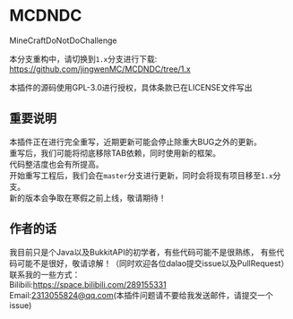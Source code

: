 # MCDNDC
MineCraftDoNotDoChallenge  
  
本分支重构中，请切换到`1.x`分支进行下载:
https://github.com/jingwenMC/MCDNDC/tree/1.x

本插件的源码使用GPL-3.0进行授权，具体条款已在LICENSE文件写出  

## 重要说明
本插件正在进行完全重写，近期更新可能会停止除重大BUG之外的更新。  
重写后，我们可能将彻底移除TAB依赖，同时使用新的框架。  
代码整洁度也会有所提高。  
开始重写工程后，我们会在`master`分支进行更新，同时会将现有项目移至`1.x`分支。  
新的版本会争取在寒假之前上线，敬请期待！

## 作者的话
我目前只是个Java以及BukkitAPI的初学者，有些代码可能不是很熟练，
有些代码可能不是很好，敬请谅解！（同时欢迎各位dalao提交issue以及PullRequest）  
联系我的一些方式：  
Bilibili:https://space.bilibili.com/289155331  
Email:2313055824@qq.com(本插件问题请不要给我发送邮件，请提交一个issue)  